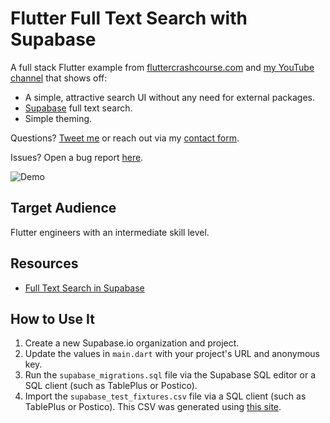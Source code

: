 # Flutter Full Text Search with Supabase

A full stack Flutter example from [fluttercrashcourse.com](https://fluttercrashcourse.com) and [my YouTube channel](https://youtube.com/c/seenickcode) that shows off:

- A simple, attractive search UI without any need for external packages.
- [Supabase](https://supabase.io) full text search.
- Simple theming.

Questions? [Tweet me](https://twitter.com/seenickcode) or reach out via my [contact form](https://fluttercrashcourse.com/sayhi).

Issues? Open a bug report [here](https://github.com/seenickcode/fluttercrashcourse-lessons/issues/new?assignees=&labels=&template=bug_report.md&title=).

![Demo](demo.gif)

## Target Audience

Flutter engineers with an intermediate skill level.

## Resources

- [Full Text Search in Supabase](https://supabase.com/docs/guides/database/full-text-search)

## How to Use It

1. Create a new Supabase.io organization and project.
2. Update the values in `main.dart` with your project's URL and anonymous key.
3. Run the `supabase_migrations.sql` file via the Supabase SQL editor or a SQL client (such as TablePlus or Postico).
4. Import the `supabase_test_fixtures.csv` file via a SQL client (such as TablePlus or Postico). This CSV was generated using [this site](https://extendsclass.com/csv-generator.html).
